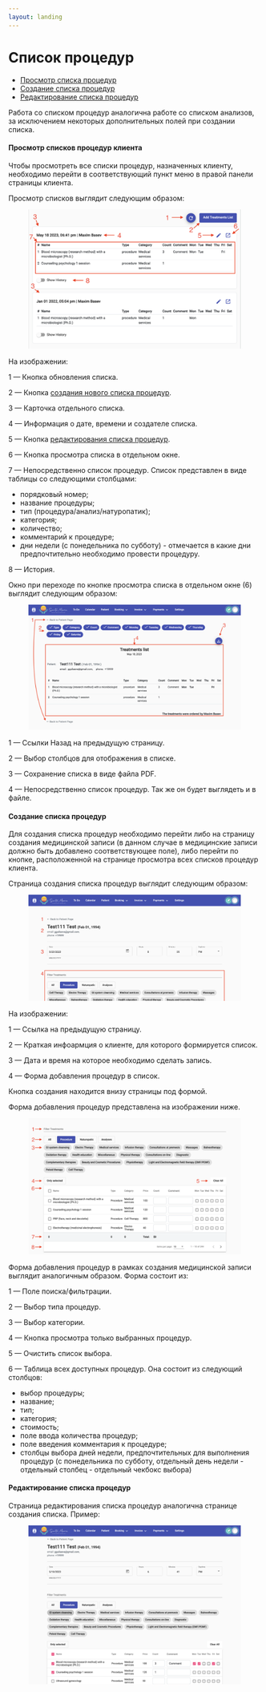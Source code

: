```yaml
---
layout: landing
---
```


# Список процедур

* [Просмотр списка процедур](list-of-procedures.md#prosmotr-spiskov-procedur-klienta)
* [Создание списка процедур](list-of-procedures.md#sozdanie-spiska-procedur)
* [Редактирование списка процедур](list-of-procedures.md#redaktirovanie-spiska-procedur)

Работа со списком процедур аналогична работе со списком анализов, за исключением некоторых дополнительных полей при создании списка.

#### Просмотр списков процедур клиента

Чтобы просмотреть все списки процедур, назначенных клиенту, необходимо перейти в соответствующий пункт меню в правой панели страницы клиента.

Просмотр списков выглядит следующим образом:

<figure><img src="../../../.gitbook/assets/Screenshot 2023-05-25 at 19.45.54.png" alt=""><figcaption></figcaption></figure>

На изображении:

1 — Кнопка обновления списка.

2 — Кнопка [создания нового списка процедур](list-of-procedures.md#sozdanie-spiska-procedur).

3 — Карточка отдельного списка.

4 — Информация о дате, времени и создателе списка.

5 — Кнопка [редактирования списка процедур](list-of-procedures.md#redaktirovanie-spiska-procedur).

6 — Кнопка просмотра списка в отдельном окне.

7 — Непосредственно список процедур. Список представлен в виде таблицы со следующими столбцами:

* порядковый номер;
* название процедуры;
* тип (процедура/анализ/натуропатик);
* категория;
* количество;
* комментарий к процедуре;
* дни недели (с понедельника по субботу) - отмечается в какие дни предпочтительно необходимо провести процедуру.

8 — История.

Окно при переходе по кнопке просмотра списка в отдельном окне (6) выглядит следующим образом:

<figure><img src="../../../.gitbook/assets/Screenshot 2023-05-25 at 20.07.11.png" alt=""><figcaption></figcaption></figure>

1 — Ссылки Назад на предыдущую страницу.

2 — Выбор столбцов для отображения в списке.

3 — Сохранение списка в виде файла PDF.

4 — Непосредственно список процедур. Так же он будет выглядеть и в файле.

#### Создание списка процедур

Для создания списка процедур необходимо перейти либо на страницу создания медицинской записи (в данном случае в медицинские записи должно быть добавлено соответствующее поле), либо перейти по кнопке, расположенной на странице просмотра всех списков процедур клиента.

Страница создания списка процедур выглядит следующим образом:

<figure><img src="../../../.gitbook/assets/Screenshot 2023-05-25 at 20.38.30.png" alt=""><figcaption></figcaption></figure>

На изображении:

1 — Ссылка на предыдущую страницу.

2 — Краткая инфоармция о клиенте, для которого формируется список.

3 — Дата и время на которое необходимо сделать запись.

4 — Форма добавления процедур в список.

Кнопка создания находится внизу страницы под формой.

Форма добавления процедур представлена на изображении ниже.

<figure><img src="../../../.gitbook/assets/Screenshot 2023-05-25 at 20.43.19.png" alt=""><figcaption></figcaption></figure>

Форма добавления процедур в рамках создания медицинской записи выглядит аналогичным образом. Форма состоит из:

1 — Поле поиска/фильтрации.

2 — Выбор типа процедур.

3 — Выбор категории.

4 — Кнопка просмотра только выбранных процедур.

5 — Очистить список выбора.

6 — Таблица всех доступных процедур. Она состоит из следующий столбцов:

* выбор процедуры;
* название;
* тип;
* категория;
* стоимость;
* поле ввода количества процедур;
* поле введения комментария к процедуре;
* столбцы выбора дней недели, предпочтительных для выполнения процедур (с понедельника по субботу, отдельный день недели - отдельный столбец - отдельный чекбокс выбора)

#### Редактирование списка процедур

Страница редактирования списка процедур аналогична странице создания списка. Пример:

<figure><img src="../../../.gitbook/assets/Screenshot 2023-05-25 at 21.23.04.png" alt=""><figcaption></figcaption></figure>
